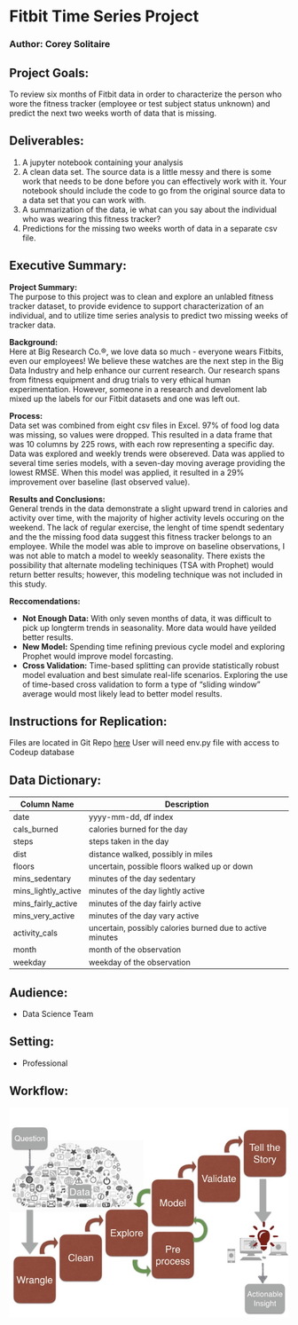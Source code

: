 # Fitbit Time Series Project

### Author: Corey Solitaire

## Project Goals: 
To review six months of Fitbit data in order to characterize the person who wore the fitness tracker (employee or test subject status unknown) and predict the next two weeks worth of data that is missing.  

## Deliverables:
1. A jupyter notebook containing your analysis
2. A clean data set. The source data is a little messy and there is some work that needs to be done before you can effectively work with it. Your notebook should include the code to go from the original source data to a data set that you can work with.
3. A summarization of the data, ie what can you say about the individual who was wearing this fitness tracker?
4. Predictions for the missing two weeks worth of data in a separate csv file.


## Executive Summary: 

**Project Summary:**   
The purpose to this project was to clean and explore an unlabled fitness tracker dataset, to provide evidence to support characterization of an individual, and to utilize time series analysis to predict two missing weeks of tracker data.  

**Background:**   
Here at Big Research Co.®, we love data so much - everyone wears Fitbits, even our employees! We believe these watches are the next step in the Big Data Industry and help enhance our current research. Our research spans from fitness equipment and drug trials to very ethical human experimentation. However, someone in a research and develoment lab mixed up the labels for our Fitbit datasets and one was left out.

**Process:**   
Data set was combined from eight csv files in Excel. 97% of food log data was missing, so values were dropped. This resulted in a data frame that was 10 columns by 225 rows, with each row representing a specific day. Data was explored and weekly trends were obsereved. Data was applied to several time series models, with a seven-day moving average providing the lowest RMSE. When this model was applied, it resulted in a 29% improvement over baseline (last observed value).  

**Results and Conclusions:**   
General trends in the data demonstrate a slight upward trend in calories and activity over time, with the majority of higher activity levels occuring on the weekend. The lack of regular exercise, the lenght of time spendt sedentary and the the missing food data suggest this fitness tracker belongs to an employee. While the model was able to improve on baseline observations, I was not able to match a model to weekly seasonality. There exists the possibility that alternate modeling techiniques (TSA with Prophet) would return better results; however, this modeling technique was not included in this study. 

**Reccomendations:**   
- **Not Enough Data:** With only seven months of data, it was difficult to pick up longterm trends in seasonality. More data would have yeilded better results. 
- **New Model:** Spending time refining previous cycle model and exploring Prophet would improve model forcasting.   
- **Cross Validation:**  Time-based splitting can provide statistically robust model evaluation and best simulate real-life scenarios. Exploring the use of time-based cross validation to form a type of “sliding window” average would most likely lead to better model results.  

## Instructions for Replication:
Files are located in Git Repo [here](https://github.com/CSolitaire/fitbit_time_series_project)
User will need env.py file with access to Codeup database 


## Data Dictionary:
| Column Name         | Description                                               |
|---------------------|-----------------------------------------------------------|
| date                | yyyy-mm-dd, df index                                      |
| cals_burned         | calories burned for the day                               |
| steps               | steps taken in the day                                    |
| dist                | distance walked, possibly in miles                        |
| floors              | uncertain, possible floors walked up or down              |
| mins_sedentary      | minutes of the day sedentary                              |
| mins_lightly_active | minutes of the day lightly active                         |
| mins_fairly_active  | minutes of the day fairly active                          |
| mins_very_active    | minutes of the day vary active                            |
| activity_cals       | uncertain, possibly calories burned due to active minutes |
| month               | month of the observation                                  |
| weekday             | weekday of the observation                                |  

## Audience:
- Data Science Team 

## Setting:
- Professional

## Workflow:
![](https://github.com/CSolitaire/zillow_cluster_project/blob/main/pipeline%20copy.jpg)